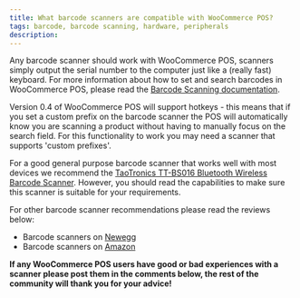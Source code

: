 ```yaml
---
title: What barcode scanners are compatible with WooCommerce POS?
tags: barcode, barcode scanning, hardware, peripherals
description: 
---
```


Any barcode scanner should work with WooCommerce POS, scanners simply output the serial number to the computer just like a (really fast) keyboard. For more information about how to set and search barcodes in WooCommerce POS, please read the [Barcode Scanning documentation](http://wcpos.com/docs/barcode-scanning/). 

Version 0.4 of WooCommerce POS will support hotkeys - this means that if you set a custom prefix on the barcode scanner the POS will automatically know you are scanning a product without having to manually focus on the search field. For this functionality to work you may need a scanner that supports 'custom prefixes'. 

For a good general purpose barcode scanner that works well with most devices we recommend the [TaoTronics TT-BS016 Bluetooth Wireless Barcode Scanner](http://www.newegg.com/Product/Product.aspx?Item=0N6-0004-00014). However, you should read the capabilities to make sure this scanner is suitable for your requirements. 

For other barcode scanner recommendations please read the reviews below:

*   Barcode scanners on [Newegg](http://www.newegg.com/Barcode-Scanner/SubCategory/ID-583?Order=RATING)
*   Barcode scanners on [Amazon](http://amzn.to/1psdAXr)

**If any WooCommerce POS users have good or bad experiences with a scanner please post them in the comments below, the rest of the community will thank you for your advice!**
